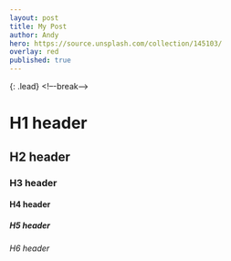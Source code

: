 ```yaml
---
layout: post
title: My Post
author: Andy
hero: https://source.unsplash.com/collection/145103/
overlay: red
published: true
---
```

{: .lead}
<!–-break-–>
# H1 header

## H2 header

### H3 header

#### H4 header

##### H5 header

###### H6 header
